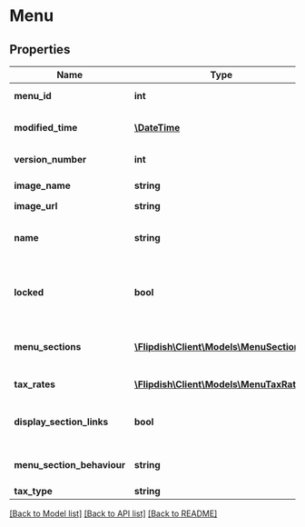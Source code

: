 # Menu

## Properties
Name | Type | Description | Notes
------------ | ------------- | ------------- | -------------
**menu_id** | **int** | Menu identifier | [optional] 
**modified_time** | [**\DateTime**](\DateTime.md) | Last modified time | [optional] 
**version_number** | **int** | Menu version | [optional] 
**image_name** | **string** | Image Name | [optional] 
**image_url** | **string** | Image url | [optional] 
**name** | **string** | Name of Menu, only shown in portal | [optional] 
**locked** | **bool** | Locked: is menu locked against modifcation | [optional] 
**menu_sections** | [**\Flipdish\\Client\Models\MenuSection[]**](MenuSection.md) | Menu sections (startes, main etc) | [optional] 
**tax_rates** | [**\Flipdish\\Client\Models\MenuTaxRate[]**](MenuTaxRate.md) | Menu tax rates | [optional] 
**display_section_links** | **bool** | Display menu section link on UI | [optional] 
**menu_section_behaviour** | **string** | Menu section behaviour | [optional] 
**tax_type** | **string** | Tax type | [optional] 

[[Back to Model list]](../README.md#documentation-for-models) [[Back to API list]](../README.md#documentation-for-api-endpoints) [[Back to README]](../README.md)


